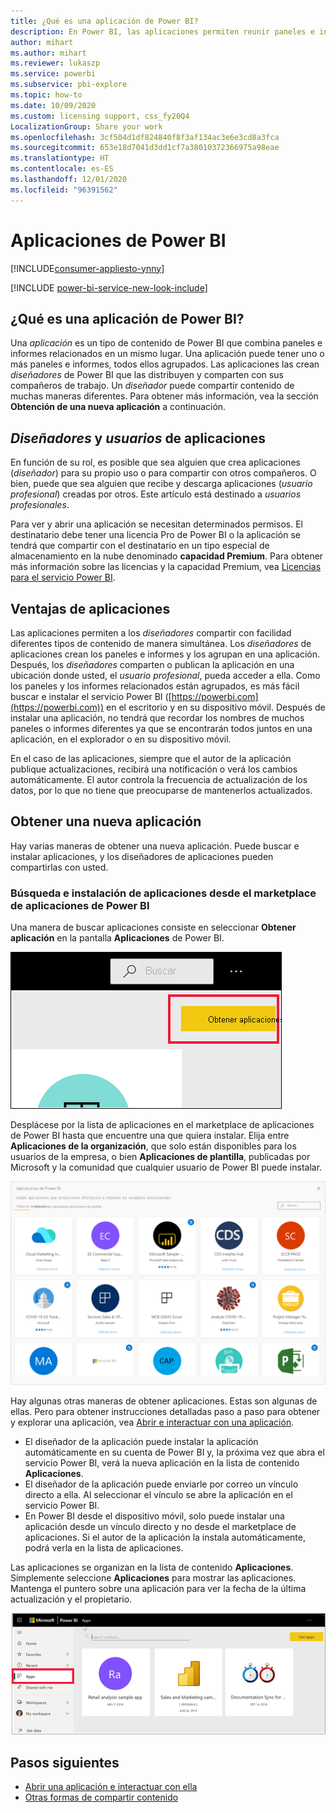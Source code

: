 ```yaml
---
title: ¿Qué es una aplicación de Power BI?
description: En Power BI, las aplicaciones permiten reunir paneles e informes relacionados en un solo lugar.
author: mihart
ms.author: mihart
ms.reviewer: lukaszp
ms.service: powerbi
ms.subservice: pbi-explore
ms.topic: how-to
ms.date: 10/09/2020
ms.custom: licensing support, css_fy20Q4
LocalizationGroup: Share your work
ms.openlocfilehash: 3cf504d1df824840f8f3af134ac3e6e3cd8a3fca
ms.sourcegitcommit: 653e18d7041d3dd1cf7a38010372366975a98eae
ms.translationtype: HT
ms.contentlocale: es-ES
ms.lasthandoff: 12/01/2020
ms.locfileid: "96391562"
---
```

# <a name="apps-in-power-bi"></a>Aplicaciones de Power BI

[!INCLUDE[consumer-appliesto-ynny](../includes/consumer-appliesto-ynny.md)]

[!INCLUDE [power-bi-service-new-look-include](../includes/power-bi-service-new-look-include.md)]

## <a name="what-is-a-power-bi-app"></a>¿Qué es una aplicación de Power BI?
Una *aplicación* es un tipo de contenido de Power BI que combina paneles e informes relacionados en un mismo lugar. Una aplicación puede tener uno o más paneles e informes, todos ellos agrupados. Las aplicaciones las crean *diseñadores* de Power BI que las distribuyen y comparten con sus compañeros de trabajo. Un *diseñador* puede compartir contenido de muchas maneras diferentes. Para obtener más información, vea la sección **Obtención de una nueva aplicación** a continuación. 


## <a name="app-designers-and-app-users"></a>*Diseñadores* y *usuarios* de aplicaciones
En función de su rol, es posible que sea alguien que crea aplicaciones (*diseñador*) para su propio uso o para compartir con otros compañeros. O bien, puede que sea alguien que recibe y descarga aplicaciones (*usuario profesional*) creadas por otros. Este artículo está destinado a *usuarios profesionales*.

Para ver y abrir una aplicación se necesitan determinados permisos. El destinatario debe tener una licencia Pro de Power BI o la aplicación se tendrá que compartir con el destinatario en un tipo especial de almacenamiento en la nube denominado **capacidad Premium**. Para obtener más información sobre las licencias y la capacidad Premium, vea [Licencias para el servicio Power BI](end-user-license.md).

## <a name="advantages-of-apps"></a>Ventajas de aplicaciones
Las aplicaciones permiten a los *diseñadores* compartir con facilidad diferentes tipos de contenido de manera simultánea. Los *diseñadores* de aplicaciones crean los paneles e informes y los agrupan en una aplicación. Después, los *diseñadores* comparten o publican la aplicación en una ubicación donde usted, el *usuario profesional*, pueda acceder a ella. Como los paneles y los informes relacionados están agrupados, es más fácil buscar e instalar el servicio Power BI ([https://powerbi.com](https://powerbi.com)) en el escritorio y en su dispositivo móvil. Después de instalar una aplicación, no tendrá que recordar los nombres de muchos paneles o informes diferentes ya que se encontrarán todos juntos en una aplicación, en el explorador o en su dispositivo móvil.

En el caso de las aplicaciones, siempre que el autor de la aplicación publique actualizaciones, recibirá una notificación o verá los cambios automáticamente. El autor controla la frecuencia de actualización de los datos, por lo que no tiene que preocuparse de mantenerlos actualizados. 

<!-- add conceptual art -->
## <a name="get-a-new-app"></a>Obtener una nueva aplicación
Hay varias maneras de obtener una nueva aplicación. Puede buscar e instalar aplicaciones, y los diseñadores de aplicaciones pueden compartirlas con usted. 

### <a name="find-and-install-apps-from-the-power-bi-apps-marketplace"></a>Búsqueda e instalación de aplicaciones desde el marketplace de aplicaciones de Power BI
Una manera de buscar aplicaciones consiste en seleccionar **Obtener aplicación** en la pantalla **Aplicaciones** de Power BI. 

![Captura de la pantalla Aplicaciones en la que se muestra el icono Obtener aplicaciones](./media/end-user-apps/power-bi-get-apps-button.png)

Desplácese por la lista de aplicaciones en el marketplace de aplicaciones de Power BI hasta que encuentre una que quiera instalar. Elija entre **Aplicaciones de la organización**, que solo están disponibles para los usuarios de la empresa, o bien **Aplicaciones de plantilla**, publicadas por Microsoft y la comunidad que cualquier usuario de Power BI puede instalar. 

![Marketplace de aplicaciones de Power BI](./media/end-user-apps/power-bi-app-marketplace.png)

Hay algunas otras maneras de obtener aplicaciones. Estas son algunas de ellas. Pero para obtener instrucciones detalladas paso a paso para obtener y explorar una aplicación, vea [Abrir e interactuar con una aplicación](end-user-app-view.md).

* El diseñador de la aplicación puede instalar la aplicación automáticamente en su cuenta de Power BI y, la próxima vez que abra el servicio Power BI, verá la nueva aplicación en la lista de contenido **Aplicaciones**. 
* El diseñador de la aplicación puede enviarle por correo un vínculo directo a ella. Al seleccionar el vínculo se abre la aplicación en el servicio Power BI.
* En Power BI desde el dispositivo móvil, solo puede instalar una aplicación desde un vínculo directo y no desde el marketplace de aplicaciones. Si el autor de la aplicación la instala automáticamente, podrá verla en la lista de aplicaciones. 


Las aplicaciones se organizan en la lista de contenido **Aplicaciones**. Simplemente seleccione **Aplicaciones** para mostrar las aplicaciones. Mantenga el puntero sobre una aplicación para ver la fecha de la última actualización y el propietario. 

![Aplicaciones de Power BI](./media/end-user-apps/power-bi-apps.png)


## <a name="next-steps"></a>Pasos siguientes
* [Abrir una aplicación e interactuar con ella](end-user-app-view.md)
* [Otras formas de compartir contenido](end-user-shared-with-me.md)


